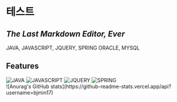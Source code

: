 # 테스트
## _The Last Markdown Editor, Ever_

JAVA, JAVASCRIPT, JQUERY, SPRING
ORACLE, MYSQL

## Features
<div>
  <img alt="JAVA" src ="https://img.shields.io/badge/Java-007396.svg?&style=for-the-badge&logo=Java&logoColor=White"/>
  <img alt="JAVASCRIPT" src ="https://img.shields.io/badge/JavaScript-F7DF1E.svg?&style=for-the-badge&logo=JavaScript&logoColor=White"/>
  <img alt="JQUERY" src ="https://img.shields.io/badge/JQuery-0769AD.svg?&style=for-the-badge&logo=JQuery&logoColor=White"/>
  <img alt="SPRING" src ="https://img.shields.io/badge/Spring-6DB33F.svg?&style=for-the-badge&logo=Spring&logoColor=White"/>
</div>
![Anurag's GitHub stats](https://github-readme-stats.vercel.app/api?username=bjmin17)
